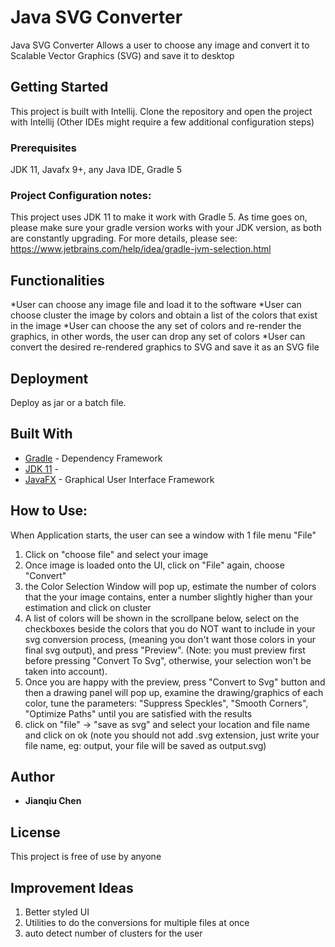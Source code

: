 # Java SVG Converter

Java SVG Converter Allows a user to choose any image and convert it 
to Scalable Vector Graphics (SVG) and save it to desktop

## Getting Started
This project is built with Intellij.
Clone the repository and open the project with Intellij
(Other IDEs might require a few additional configuration steps)

### Prerequisites

JDK 11, Javafx 9+, any Java IDE, Gradle 5

### Project Configuration notes: 

This project uses JDK 11 to make it work with Gradle 5.
As time goes on, please make sure your gradle version works with your JDK version,
as both are constantly upgrading. For more details, please see:
https://www.jetbrains.com/help/idea/gradle-jvm-selection.html

## Functionalities
*User can choose any image file and load it to the software
*User can choose cluster the image by colors and obtain a list 
 of the colors that exist in the image
*User can choose the any set of colors and re-render the graphics,
 in other words, the user can drop any set of colors
*User can convert the desired re-rendered graphics to SVG and save it 
 as an SVG file
## Deployment
Deploy as jar or a batch file. 
## Built With

* [Gradle](https://gradle.org/) - Dependency Framework
* [JDK 11](https://www.oracle.com/java/technologies/javase-downloads.html) - 
* [JavaFX](https://gluonhq.com/products/javafx/) - Graphical User Interface Framework

## How to Use:
When Application starts, the user can see a window with 1 file menu "File"
1) Click on "choose file" and select your image
2) Once image is loaded onto the UI, click on "File" again, choose "Convert"
3) the Color Selection Window will pop up, estimate the number of colors that
   the your image contains, enter a number slightly higher than your estimation
   and click on cluster
4) A list of colors will be shown in the scrollpane below, select on the checkboxes
   beside the colors that you do NOT want to include in your svg conversion process, 
   (meaning you don't want those colors in your final svg output), and press "Preview".
   (Note: you must preview first before pressing "Convert To Svg", otherwise, your selection
   won't be taken into account). 
5) Once you are happy with the preview, press "Convert to Svg" button and then a 
   drawing panel will pop up, examine the drawing/graphics of each color, tune the 
   parameters: "Suppress Speckles", "Smooth Corners", "Optimize Paths" until you are
   satisfied with the results
6) click on "file" -> "save as svg" and select your location and file name and click 
   on ok (note you should not add .svg extension, just write your file name, eg: output,
   your file will be saved as output.svg)
   
## Author

* **Jianqiu Chen**

## License
This project is free of use by anyone

## Improvement Ideas
1. Better styled UI
2. Utilities to do the conversions for multiple files at once
3. auto detect number of clusters for the user
